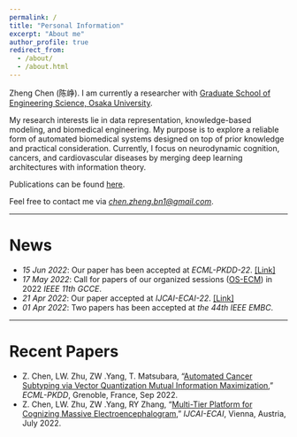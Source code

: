 ```yaml
---
permalink: /
title: "Personal Information"
excerpt: "About me"
author_profile: true
redirect_from: 
  - /about/
  - /about.html
---
```


Zheng Chen (陈峥). I am currently a researcher with [Graduate School of Engineering Science, Osaka University](http://ushiolab.sys.es.osaka-u.ac.jp).

My research interests lie in data representation, knowledge-based modeling, and biomedical engineering. 
My purpose is to explore a reliable form of automated biomedical systems designed on top of prior knowledge and practical consideration. 
Currently, I focus on neurodynamic cognition, cancers, and cardiovascular diseases by merging deep learning architectures with information theory. 


Publications can be found [here](https://scholar.google.com/citations?user=571LAh4AAAAJ&hl=en).

Feel free to contact me via *chen.zheng.bn1@gmail.com*.

****

News
======
* _15 Jun 2022_: Our paper has been accepted at _ECML-PKDD-22_. [[Link]](https://arxiv.org/abs/2206.10801) 
* _17 May 2022_: Call for papers of our organized sessions ([OS-ECM](http://www.ieee-gcce.org/2022/organized.html#os-ecm)) in 2022 _IEEE 11th GCCE_.
* _21 Apr 2022_: Our paper accepted at _IJCAI-ECAI-22_. [[Link]](https://arxiv.org/abs/2204.09840)
* _01 Apr 2022_: Two papers has been accepted at _the 44th IEEE EMBC_.

****

Recent Papers
======
* Z. Chen, LW. Zhu, ZW .Yang, T. Matsubara, “[Automated Cancer Subtyping via Vector Quantization Mutual Information Maximization](https://arxiv.org/abs/2206.10801),” _ECML-PKDD_, Grenoble, France, Sep 2022.
* Z. Chen, LW. Zhu, ZW .Yang, RY Zhang, “[Multi-Tier Platform for Cognizing Massive Electroencephalogram](https://arxiv.org/abs/2204.09840),” _IJCAI-ECAI_, Vienna, Austria, July 2022.
